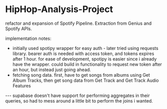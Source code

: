 # HipHop-Analysis-Project
refactor and expansion of Spotify Pipeline. Extraction from Genius and Spotify APIs.

implementation notes:
- initially used spotipy wrapper for easy auth - later tried using requests library. bearer auth is needed with access token, and tokens expires after 1 hour. for ease of development, spotipy is easier since i already have the wrapper. could build in functionality to request new token after an hour, but instead just going ahead. 
- fetching song data. first, have to get songs from albums using Get Album Tracks, then get song data from Get Track and Get Track Audio Features





--- supabase doesn't have support for performing aggregates in their queries, so had to mess around a little bit to perform the joins i wanted. 


